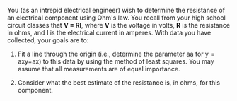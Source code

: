 You (as an intrepid electrical engineer) wish to determine the resistance of an electrical component using Ohm's law. You recall from your high school circuit classes that **V = RI**, where **V** is the voltage in volts, **R** is the resistance in ohms, and **I** is the electrical current in amperes. With data you have collected, your goals are to:

1. Fit a line through the origin (i.e., determine the parameter aa for y = axy=ax) to this data by using the method of least squares. You may assume that all measurements are of equal importance.

2. Consider what the best estimate of the resistance is, in ohms, for this component.

